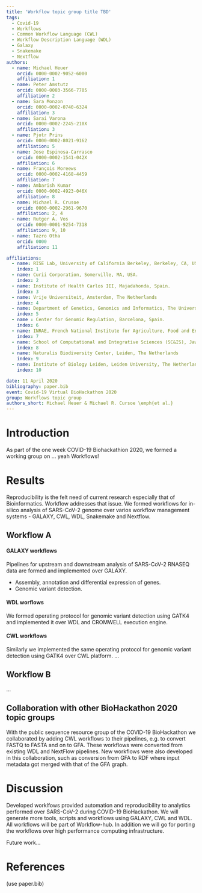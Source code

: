 ```yaml
---
title: 'Workflow topic group title TBD'
tags:
  - Covid-19
  - Workflows
  - Common Workflow Language (CWL)
  - Workflow Description Language (WDL)
  - Galaxy
  - Snakemake
  - Nextflow
authors:
  - name: Michael Heuer
    orcid: 0000-0002-9052-6000
    affiliation: 1
  - name: Peter Amstutz
    orcid: 0000-0003-3566-7705
    affiliation: 2
  - name: Sara Monzon
    orcid: 0000-0002-0740-6324
    affiliation: 3
  - name: Sarai Varona
    orcid: 0000-0002-2245-210X
    affiliation: 3
  - name: Pjotr Prins
    orcid: 0000-0002-8021-9162
    affiliation: 5
  - name: Jose Espinosa-Carrasco
    orcid: 0000-0002-1541-042X
    affiliation: 6
  - name: François Moreews
    orcid: 0000-0002-4168-4459
    affiliation: 7
  - name: Ambarish Kumar
    orcid: 0000-0002-4923-046X
    affiliation: 8
  - name: Michael R. Crusoe
    orcid: 0000-0002-2961-9670
    affiliation: 2, 4
  - name: Rutger A. Vos
    orcid: 0000-0001-9254-7318
    affiliation: 9, 10
  - name: Tazro Otha
    orcid: 0000
    affiliation: 11

affiliations:
  - name: RISE Lab, University of California Berkeley, Berkeley, CA, USA.
    index: 1
  - name: Curii Corporation, Somerville, MA, USA.
    index: 2
  - name: Institute of Health Carlos III, Majadahonda, Spain.
    index: 3
  - name: Vrije Universiteit, Amsterdam, The Netherlands
    index: 4
  - name: Department of Genetics, Genomics and Informatics, The University of Tennessee Health Science Center, Memphis, TN, USA.
    index: 5
  - name : Center for Genomic Regulation, Barcelona, Spain.
    index: 6
  - name: INRAE, French National Institute for Agriculture, Food and Environment, Rennes, France
    index: 7
  - name: School of Computational and Integrative Sciences (SC&IS), Jawaharlal Nehru University, New Delhi, India
    index: 8
  - name: Naturalis Biodiversity Center, Leiden, The Netherlands
    index: 9
  - name: Institute of Biology Leiden, Leiden University, The Netherlands
    index: 10

date: 11 April 2020
bibliography: paper.bib
event: Covid-19 Virtual BioHackathon 2020
group: Workflows topic group
authors_short: Michael Heuer & Michael R. Cursoe \emph{et al.}
---
```


# Introduction

As part of the one week COVID-19 Biohackathion 2020, we formed a
working group on ... yeah Workflows!


<!--

    RESULTS!

    For each section below

    State the problem you worked on
    Give the state-of-the art/plan
    Describe what you have done/results starting with The working group created...
    Write a conclusion
    Write up any future work

-->

# Results
Reproducibility is the felt need of current research especially that of Bioinformatics. Workflow addresses that issue. We formed workflows for in-silico analysis of SARS-CoV-2 genome over varios workflow management systems - GALAXY, CWL, WDL, Snakemake and Nextflow.

## Workflow A
#### GALAXY workflows
Pipelines for upstream and downstream analysis of SARS-CoV-2 RNASEQ data are formed and implemented over GALAXY.
- Assembly, annotation and differential expression of genes.
- Genomic variant detection.
#### WDL worflows
We formed operating protocol for genomic variant detection using GATK4 and implemented it over WDL and CROMWELL execution engine. 
#### CWL workflows
Similarly we implemented the same operating protocol for genomic variant detection using GATK4 over CWL platform. 
...

## Workflow B

...

## Collaboration with other BioHackathon 2020 topic groups

With the public sequence resource group of the COVID-19 BioHackathon
we collaborated by adding CWL workflows to their pipelines, e.g.  to
convert FASTQ to FASTA and on to GFA. These workflows were converted
from existing WDL and NextFlow pipelines. New workflows were also
developed in this collaboration, such as conversion from GFA to RDF
where input metadata got merged with that of the GFA graph.

# Discussion

Developed worklfows provided automation and reproducibility to analytics performed over SARS-CoV-2 during COVID-19 BioHackathon. We will generate more tools, scripts and workflows using GALAXY, CWL and WDL. All workflows will be part of Workflow-hub. In addition we will go for porting the workflows over high performance computing infrastructure.   

Future work...

# References

(use paper.bib)
